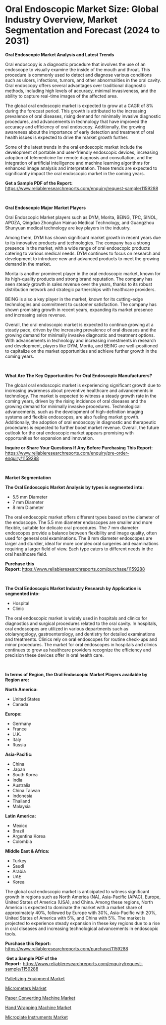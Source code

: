 <p><h1>Oral Endoscopic Market Size: Global Industry Overview, Market Segmentation and Forecast (2024 to 2031)</h1></p><p><strong>Oral Endoscopic Market Analysis and Latest Trends</strong></p>
<p><p>Oral endoscopy is a diagnostic procedure that involves the use of an endoscope to visually examine the inside of the mouth and throat. This procedure is commonly used to detect and diagnose various conditions such as ulcers, infections, tumors, and other abnormalities in the oral cavity. Oral endoscopy offers several advantages over traditional diagnostic methods, including high levels of accuracy, minimal invasiveness, and the ability to capture real-time images of the affected area.</p><p>The global oral endoscopic market is expected to grow at a CAGR of 8% during the forecast period. This growth is attributed to the increasing prevalence of oral diseases, rising demand for minimally invasive diagnostic procedures, and advancements in technology that have improved the accuracy and efficiency of oral endoscopy. Additionally, the growing awareness about the importance of early detection and treatment of oral health issues is expected to drive the market growth further.</p><p>Some of the latest trends in the oral endoscopic market include the development of portable and user-friendly endoscopic devices, increasing adoption of telemedicine for remote diagnosis and consultation, and the integration of artificial intelligence and machine learning algorithms for enhanced image analysis and interpretation. These trends are expected to significantly impact the oral endoscopic market in the coming years.</p></p>
<p><strong>Get a Sample PDF of the Report:&nbsp;</strong> <a href="https://www.reliableresearchreports.com/enquiry/request-sample/1159288">https://www.reliableresearchreports.com/enquiry/request-sample/1159288</a></p>
<p>&nbsp;</p>
<p><strong>Oral Endoscopic Major Market Players</strong></p>
<p><p>Oral Endoscopic Market players such as DYM, Morita, BEING, TPC, SINOL, APOZA, Qingdao Zhonglian Hainuo Medical Technology, and Guangzhou Shunyuan medical technology are key players in the industry.</p><p>Among them, DYM has shown significant market growth in recent years due to its innovative products and technologies. The company has a strong presence in the market, with a wide range of oral endoscopic products catering to various medical needs. DYM continues to focus on research and development to introduce new and advanced products to meet the growing demand in the market.</p><p>Morita is another prominent player in the oral endoscopic market, known for its high-quality products and strong brand reputation. The company has seen steady growth in sales revenue over the years, thanks to its robust distribution network and strategic partnerships with healthcare providers.</p><p>BEING is also a key player in the market, known for its cutting-edge technologies and commitment to customer satisfaction. The company has shown promising growth in recent years, expanding its market presence and increasing sales revenue.</p><p>Overall, the oral endoscopic market is expected to continue growing at a steady pace, driven by the increasing prevalence of oral diseases and the growing demand for minimally invasive diagnostic and treatment options. With advancements in technology and increasing investments in research and development, players like DYM, Morita, and BEING are well-positioned to capitalize on the market opportunities and achieve further growth in the coming years.</p></p>
<p>&nbsp;</p>
<p><strong>What Are The Key Opportunities For Oral Endoscopic Manufacturers?</strong></p>
<p><p>The global oral endoscopic market is experiencing significant growth due to increasing awareness about preventive healthcare and advancements in technology. The market is expected to witness a steady growth rate in the coming years, driven by the rising incidence of oral diseases and the growing demand for minimally invasive procedures. Technological advancements, such as the development of high-definition imaging systems and flexible endoscopes, are also fueling market growth. Additionally, the adoption of oral endoscopy in diagnostic and therapeutic procedures is expected to further boost market revenue. Overall, the future outlook for the oral endoscopic market appears promising with opportunities for expansion and innovation.</p></p>
<p><strong>Inquire or Share Your Questions If Any Before Purchasing This Report:</strong> <a href="https://www.reliableresearchreports.com/enquiry/pre-order-enquiry/1159288">https://www.reliableresearchreports.com/enquiry/pre-order-enquiry/1159288</a></p>
<p>&nbsp;</p>
<p><strong>Market Segmentation</strong></p>
<p><strong>The Oral Endoscopic Market Analysis by types is segmented into:</strong></p>
<p><ul><li>5.5 mm Diameter</li><li>7 mm Diameter</li><li>8 mm Diameter</li></ul></p>
<p><p>The oral endoscopic market offers different types based on the diameter of the endoscope. The 5.5 mm diameter endoscopes are smaller and more flexible, suitable for delicate oral procedures. The 7 mm diameter endoscopes provide a balance between flexibility and image quality, often used for general oral examinations. The 8 mm diameter endoscopes are larger and sturdier, ideal for more complex oral surgeries and examinations requiring a larger field of view. Each type caters to different needs in the oral healthcare field.</p></p>
<p><strong>Purchase this Report:&nbsp;</strong><a href="https://www.reliableresearchreports.com/purchase/1159288">https://www.reliableresearchreports.com/purchase/1159288</a></p>
<p>&nbsp;</p>
<p><strong>The Oral Endoscopic Market Industry Research by Application is segmented into:</strong></p>
<p><ul><li>Hospital</li><li>Clinic</li></ul></p>
<p><p>The oral endoscopic market is widely used in hospitals and clinics for diagnostics and surgical procedures related to the oral cavity. In hospitals, oral endoscopes are utilized in various departments such as otolaryngology, gastroenterology, and dentistry for detailed examinations and treatments. Clinics rely on oral endoscopes for routine check-ups and minor procedures. The market for oral endoscopes in hospitals and clinics continues to grow as healthcare providers recognize the efficiency and precision these devices offer in oral health care.</p></p>
<p>&nbsp;</p>
<p><strong>In terms of Region, the Oral Endoscopic Market Players available by Region are:</strong></p>
<p>
    <p> <strong> North America: </strong>
        <ul>
            <li>United States</li>
            <li>Canada</li>
        </ul>
        </p> 
    <p> <strong> Europe: </strong>
        <ul>
            <li>Germany</li>
            <li>France</li>
            <li>U.K.</li>
            <li>Italy</li>
            <li>Russia</li>
        </ul>
        </p> 
    <p> <strong> Asia-Pacific: </strong>
        <ul>
            <li>China</li>
            <li>Japan</li>
            <li>South Korea</li>
            <li>India</li>
            <li>Australia</li>
            <li>China Taiwan</li>
            <li>Indonesia</li>
            <li>Thailand</li>
            <li>Malaysia</li>
        </ul>
        </p> 
    <p> <strong> Latin America: </strong>
        <ul>
            <li>Mexico</li>
            <li>Brazil</li>
            <li>Argentina Korea</li>
            <li>Colombia</li>
        </ul>
        </p> 
    <p> <strong> Middle East & Africa: </strong>
        <ul>
            <li>Turkey</li>
            <li>Saudi</li>
            <li>Arabia</li>
            <li>UAE</li>
            <li>Korea</li>
        </ul>
    </p>
    </p>
<p><p>The global oral endoscopic market is anticipated to witness significant growth in regions such as North America (NA), Asia-Pacific (APAC), Europe, United States of America (USA), and China. Among these regions, North America is expected to dominate the market with a market share of approximately 40%, followed by Europe with 30%, Asia-Pacific with 20%, United States of America with 5%, and China with 5%. The market is projected to experience steady expansion in these key regions due to a rise in oral diseases and increasing technological advancements in endoscopic tools.</p></p>
<p><strong>Purchase this Report: </strong><a href="https://www.reliableresearchreports.com/purchase/1159288">https://www.reliableresearchreports.com/purchase/1159288</a></p>
<p>&nbsp;<strong>Get a Sample PDF of the Report:&nbsp;&nbsp;</strong><a href="https://www.reliableresearchreports.com/enquiry/request-sample/1159288">https://www.reliableresearchreports.com/enquiry/request-sample/1159288</a></p>
<p><strong></strong></p>
<p><p><a href="https://medium.com/@juansmith1961/palletizing-equipment-market-share-evolution-and-market-growth-trends-2024-2031-ba1dadcdb6fb">Palletizing Equipment Market</a></p><p><a href="https://medium.com/@ashleyhills1920/micrometers-market-furnishes-information-on-market-share-market-trends-and-market-growth-f15620ebeed0">Micrometers Market</a></p><p><a href="https://medium.com/@juansmith1961/paper-converting-machine-market-the-key-to-successful-business-strategy-forecast-till-2031-a1c330c50d73">Paper Converting Machine Market</a></p><p><a href="https://medium.com/@sarademiri71/hand-wrapping-machine-market-research-report-its-history-and-forecast-2024-to-2031-edabc37b1f28">Hand Wrapping Machine Market</a></p><p><a href="https://medium.com/@ashleyhills1920/microplate-instruments-market-insight-market-trends-growth-forecasted-from-2024-to-2031-217282140860">Microplate Instruments Market</a></p></p>